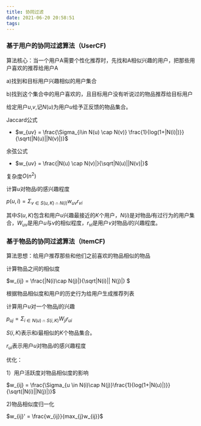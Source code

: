```yaml
---
title: 协同过滤
date: 2021-06-20 20:58:51
tags:
---
```


### 基于用户的协同过滤算法（UserCF)

算法核心：当一个用户A需要个性化推荐时，先找和A相似兴趣的用户，把那些用户喜欢的推荐给用户A

a)找到和目标用户兴趣相似的用户集合

b)找到这个集合中的用户喜欢的，且目标用户没有听说过的物品推荐给目标用户

给定用户$u$,$v$,记$N(u)$为用户$u$给予正反馈的物品集合。

Jaccard公式

- $w_{uv} = \frac{\Sigma_{i\in N(u) \cap N(v)} \frac{1}{log(1+|N(i)|)}}{\sqrt(|N(u)||N(v)|)}$

余弦公式

* $w_{uv} = \frac{|N(u) \cap N(v)|}{\sqrt|N(u)||N(v)|}$

复杂度$O(n^2)$

计算$u$对物品$i$的感兴趣程度

$p(u,i) = \Sigma_{v \in S(u,K)\cap N(i)}w_{uv}r_{vi}$

其中$S(u,K)$包含和用户$u$兴趣最接近的$K$个用户，$N(i)$是对物品$i$有过行为的用户集合，$W_{uv}$是用户$u$与$v$的相似程度，$r_{vi}$是用户$v$对物品$i$的兴趣程度。

### 基于物品的协同过滤算法（ItemCF)

算法思想：给用户推荐那些和他们之前喜欢的物品相似的物品

计算物品之间的相似度

$w_{ij} = \frac{|N(i)\cap N(j)|}{\sqrt|N(i)|| N(j)|} $

根据物品相似度和用户的历史行为给用户生成推荐列表

计算用户$u$对一个物品$j$的兴趣

$p_{uj} = \Sigma_{i\in N(u) \cap S(i,K)} W_{ji}r_{ui}$

$S(i,K)$表示和$i$最相似的$K$个物品集合。

$r_{ui}$表示用户$u$对物品$i$的感兴趣程度

优化：

1）用户活跃度对物品相似度的影响

$w_{ij} = \frac{\Sigma_{u \in N(i)\cap N(j)}\frac{1}{log(1+|N(u)|)}}{\sqrt(|N(i)||N(j)|)}$

2)物品相似度归一化

$w_{ij}' = \frac{w_{ij}}{max_{j}w_{ij}}$

